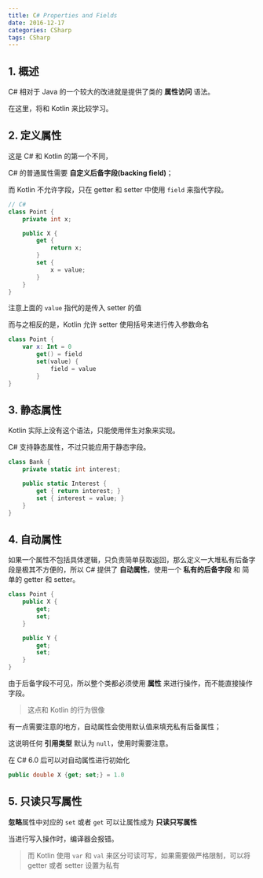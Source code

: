 ```yaml
---
title: C# Properties and Fields
date: 2016-12-17
categories: CSharp
tags: CSharp
---
```



## 1. 概述

C# 相对于 Java 的一个较大的改进就是提供了类的 **属性访问** 语法。

在这里，将和 Kotlin 来比较学习。


<!-- more -->

## 2. 定义属性

这是 C# 和 Kotlin 的第一个不同，

C# 的普通属性需要 **自定义后备字段(backing field)**；

而 Kotlin 不允许字段，只在 getter 和 setter 中使用 `field` 来指代字段。

```csharp
// C#
class Point {
    private int x;

    public X {
        get {
            return x;
        }
        set {
            x = value;
        }
    }
}
```

注意上面的 `value` 指代的是传入 setter 的值

而与之相反的是，Kotlin 允许 setter 使用括号来进行传入参数命名

```kotlin
class Point {
    var x: Int = 0
        get() = field
        set(value) {
            field = value
        }
}
```

## 3. 静态属性

Kotlin 实际上没有这个语法，只能使用伴生对象来实现。

C# 支持静态属性，不过只能应用于静态字段。

```csharp
class Bank {
    private static int interest;

    public static Interest {
        get { return interest; }
        set { interest = value; }
    }
}
```

## 4. 自动属性

如果一个属性不包括具体逻辑，只负责简单获取返回，那么定义一大堆私有后备字段是极其不方便的，所以 C# 提供了 **自动属性**，使用一个 **私有的后备字段** 和 简单的 getter 和 setter。

```csharp
class Point {
    public X {
        get;
        set;
    }

    public Y {
        get;
        set;
    }
}
```

由于后备字段不可见，所以整个类都必须使用 **属性** 来进行操作，而不能直接操作字段。

> 这点和 Kotlin 的行为很像

有一点需要注意的地方，自动属性会使用默认值来填充私有后备属性；

这说明任何 **引用类型** 默认为 `null`，使用时需要注意。

在 C# 6.0 后可以对自动属性进行初始化

```csharp
public double X {get; set;} = 1.0
```

## 5. 只读只写属性

**忽略**属性中对应的 `set` 或者 `get` 可以让属性成为 **只读只写属性**

当进行写入操作时，编译器会报错。

> 而 Kotlin 使用 `var` 和 `val` 来区分可读可写，如果需要做严格限制，可以将 getter 或者 setter 设置为私有
